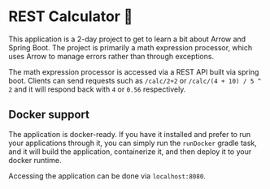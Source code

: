 # REST Calculator 🧮

This application is a 2-day project to get to learn a bit about Arrow and Spring Boot. The project is primarily a math expression processor, which uses Arrow to manage errors rather than through exceptions.

The math expression processor is accessed via a REST API built via spring boot. Clients can send requests such as `/calc/2+2` or `/calc/(4 + 10) / 5 ^ 2` and it will respond back with `4` or `0.56` respectively.

## Docker support

The application is docker-ready. If you have it installed and prefer to run your applications through it, you can simply run the `runDocker` gradle task, and it will build the application, containerize it, and then deploy it to your docker runtime.

Accessing the application can be done via `localhost:8080`.